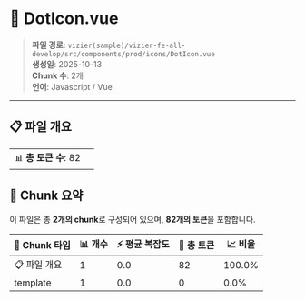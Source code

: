 # 📄 DotIcon.vue

> **파일 경로**: `vizier(sample)/vizier-fe-all-develop/src/components/prod/icons/DotIcon.vue`  
> **생성일**: 2025-10-13  
> **Chunk 수**: 2개  
> **언어**: Javascript / Vue
---


## 📋 파일 개요

| | |
|--|--|
| 📊 **총 토큰 수**: 82 |  |






## 🧩 Chunk 요약

이 파일은 총 **2개의 chunk**로 구성되어 있으며, **82개의 토큰**을 포함합니다.

| 🧩 Chunk 타입 | 📊 개수 | ⚡ 평균 복잡도 | 📝 총 토큰 | 📈 비율 |
|---------------|--------|-------------|----------|--------|
| 📋 파일 개요 | 1 | 0.0 | 82 | 100.0% |
| template | 1 | 0.0 | 0 | 0.0% |

